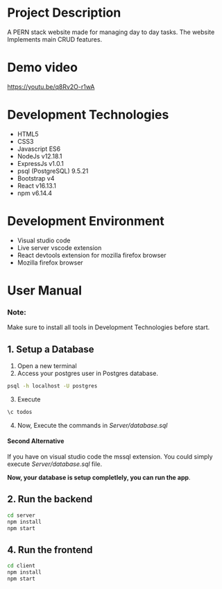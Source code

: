 # Project Description
A PERN stack website made for managing day to day tasks. The website Implements main CRUD features.

# Demo video

https://youtu.be/q8Rv2O-r1wA

# Development Technologies
* HTML5
* CSS3
* Javascript ES6
* NodeJs v12.18.1
* ExpressJs v1.0.1
* psql (PostgreSQL) 9.5.21 
* Bootstrap v4
* React v16.13.1
* npm v6.14.4

# Development Environment
* Visual studio code
* Live server vscode extension
* React devtools extension for mozilla firefox browser
* Mozilla firefox browser

# User Manual
### Note: 
Make sure to install all tools in Development Technologies before start.

## 1. Setup a Database
1. Open a new terminal
2. Access your postgres user in Postgres database. 
```sh
psql -h localhost -U postgres
```
3. Execute 
```sh
\c todos
```
4. Now, Execute the commands in *Server/database.sql*
#### Second Alternative
If you have on visual studio code the mssql extension. You could simply execute *Server/database.sql* file.

**Now, your database is setup completlely, you can run the app**.

## 2. Run the backend
```sh
cd server
npm install
npm start
```
## 4. Run the frontend
```sh
cd client
npm install
npm start
```


